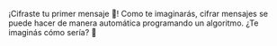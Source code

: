 ¡Cifraste tu primer mensaje :raised_hands:! Como te imaginarás, cifrar mensajes se puede hacer de manera automática programando un algoritmo. ¿Te imaginás cómo sería? :thought_balloon: